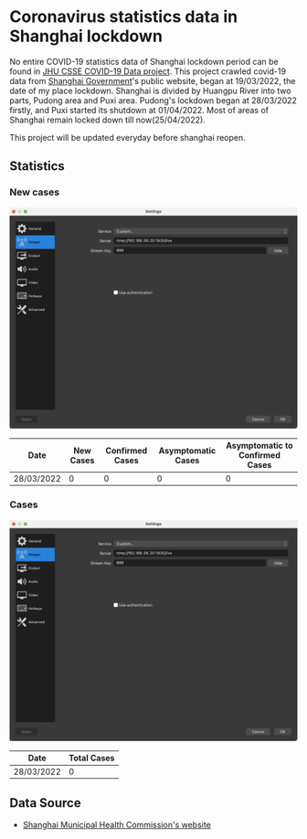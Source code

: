# Coronavirus statistics data in Shanghai lockdown

No entire COVID-19 statistics data of Shanghai lockdown period can be found in [JHU CSSE COVID-19 Data project](https://github.com/CSSEGISandData/COVID-19).
This project crawled covid-19 data from [Shanghai Government](https://wsjkw.sh.gov.cn/yqtb/)'s public website, began at 19/03/2022, the date of my place lockdown.
Shanghai is divided by Huangpu River into two parts, Pudong area and Puxi area. Pudong's lockdown began at 28/03/2022 firstly, and Puxi started its shutdown at 01/04/2022.
Most of areas of Shanghai remain locked down till now(25/04/2022). 

This project will be updated everyday before shanghai reopen.


## Statistics

### New cases

![New cases](https://github.com/lewangdev/docker-nginx-http-flv/blob/main/images/obs.png?raw=true)

| Date | New Cases  | Confirmed Cases | Asymptomatic Cases | Asymptomatic to Confirmed Cases |
| ---- | ---------- | ---------------- | ----------------- | ---------------------------- |
| 28/03/2022 | 0 | 0 | 0 | 0 |

### Cases

![Cases](https://github.com/lewangdev/docker-nginx-http-flv/blob/main/images/obs.png?raw=true)

| Date | Total Cases  | 
| ---- | ---------- |
| 28/03/2022 | 0 |

## Data Source

* [Shanghai Municipal Health Commission's website](https://wsjkw.sh.gov.cn/yqtb/)